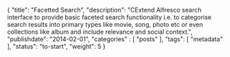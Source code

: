 {
    "title": "Facetted Search",
    "description": "CExtend Alfresco search interface to provide basic faceted search functionality i.e. to categorise search results into primary types like movie, song, photo etc or even collections like album and include relevance and social context.",
    "publishdate": "2014-02-01",
    "categories" : [
    	 "posts"
    ],
    "tags": [ "metadata" ],
    "status": "to-start",
    "weight": 5
}
